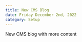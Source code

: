 ```yaml
---
title: New CMS Blog
date: Friday December 2nd, 2022
category: Setup
---
```

N﻿ew CMS blog with more content